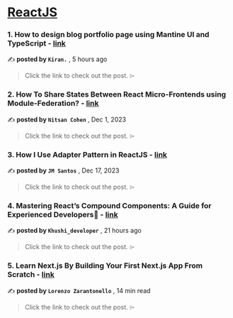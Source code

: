 
<h1><a href=https://medium.com/tag/reactjs/recommended target="_blank" rel="noopener noreferrer">ReactJS</a></h1>
<h3>1. How to design blog portfolio page using Mantine UI and TypeScript - <a href=https://medium.com/@reKiran/how-to-design-blog-portfolio-page-using-mantine-ui-and-typescript-f321eafa3e7b?source=tag_recommended_feed---------0-84----------reactjs----------b003f630_7e9a_451f_a46a_b7baf42ae17f------- target="_blank" rel="noopener noreferrer">link</a></h3>

✍️ **posted by `Kiran.`** <date> , 5 hours ago</date>

<blockquote>Click the link to check out the post. ⌲</blockquote>

<h3>2. How To Share States Between React Micro-Frontends using Module-Federation? - <a href=https://medium.com/bitsrc/how-to-share-state-between-react-micro-frontends-using-module-federation-f3762996c208?source=tag_recommended_feed---------1-107----------reactjs----------b003f630_7e9a_451f_a46a_b7baf42ae17f------- target="_blank" rel="noopener noreferrer">link</a></h3>

✍️ **posted by `Nitsan Cohen`** <date> , Dec 1, 2023</date>

<blockquote>Click the link to check out the post. ⌲</blockquote>

<h3>3. How I Use Adapter Pattern in ReactJS - <a href=https://medium.com/javascript-in-plain-english/how-i-use-adapter-pattern-in-reactjs-cb331e9bef0c?source=tag_recommended_feed---------2-85----------reactjs----------b003f630_7e9a_451f_a46a_b7baf42ae17f------- target="_blank" rel="noopener noreferrer">link</a></h3>

✍️ **posted by `JM Santos`** <date> , Dec 17, 2023</date>

<blockquote>Click the link to check out the post. ⌲</blockquote>

<h3>4. Mastering React’s Compound Components: A Guide for Experienced Developers🙌 - <a href=https://medium.com/@khushi1399gupta/mastering-reacts-compound-components-a-guide-for-experienced-developers-8a35c1468acb?source=tag_recommended_feed---------3-84----------reactjs----------b003f630_7e9a_451f_a46a_b7baf42ae17f------- target="_blank" rel="noopener noreferrer">link</a></h3>

✍️ **posted by `Khushi_developer`** <date> , 21 hours ago</date>

<blockquote>Click the link to check out the post. ⌲</blockquote>

<h3>5. Learn Next.js By Building Your First Next.js App From Scratch - <a href=https://medium.com/gitconnected/learn-next-js-by-building-your-first-next-js-app-from-scratch-8ec7cc93a9cb?source=tag_recommended_feed---------4-107----------reactjs----------b003f630_7e9a_451f_a46a_b7baf42ae17f------- target="_blank" rel="noopener noreferrer">link</a></h3>

✍️ **posted by `Lorenzo Zarantonello`** <date> , 14 min read</date>

<blockquote>Click the link to check out the post. ⌲</blockquote>

